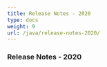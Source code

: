 ```yaml
---
title: Release Notes - 2020
type: docs
weight: 9
url: /java/release-notes-2020/
---
```


### **Release Notes - 2020**
